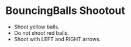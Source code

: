 # BouncingBalls Shootout

* Shoot yellow balls.
* Do not shoot red balls.
* Shoot with LEFT and RIGHT arrows.
